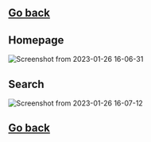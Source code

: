 ## [Go back](README.md)
## Homepage
![Screenshot from 2023-01-26 16-06-31](https://user-images.githubusercontent.com/34860262/214856422-e9b0fb1e-4395-4a31-8db3-e2df43af9937.png)
## Search
![Screenshot from 2023-01-26 16-07-12](https://user-images.githubusercontent.com/34860262/214856470-20282af9-9dc2-40d7-a0d6-c81f1577183e.png)
## [Go back](README.md)

